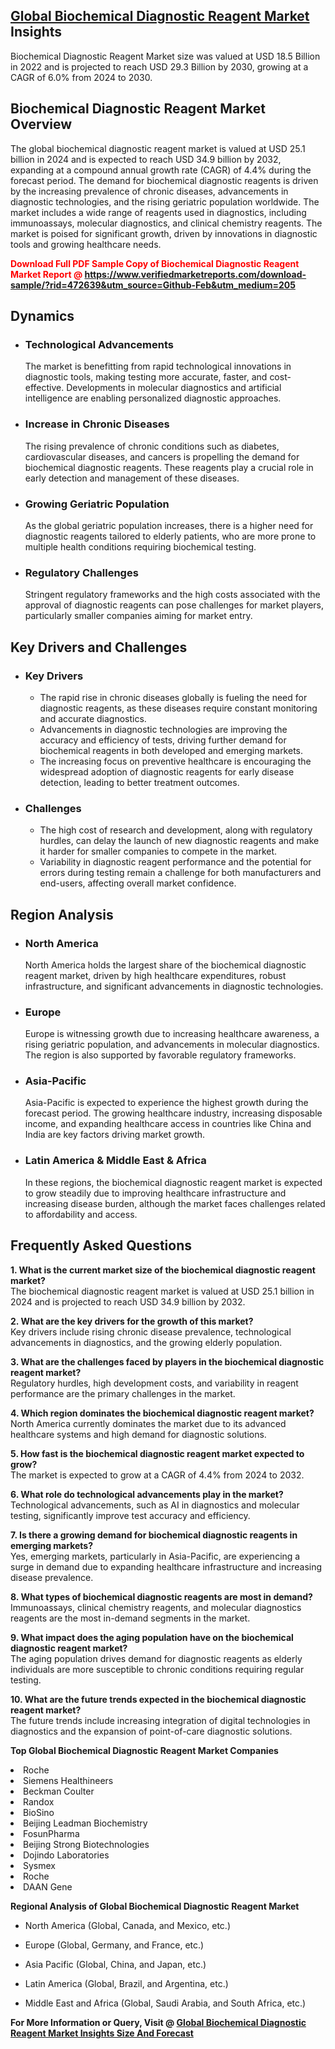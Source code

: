 <h2><a href="https://www.verifiedmarketreports.com/download-sample/?rid=472639&amp;utm_source=Github&amp;utm_medium=205" target="_blank">Global Biochemical Diagnostic Reagent Market</a> Insights</h2><p>Biochemical Diagnostic Reagent Market size was valued at USD 18.5 Billion in 2022 and is projected to reach USD 29.3 Billion by 2030, growing at a CAGR of 6.0% from 2024 to 2030.</p><p> <h2>Biochemical Diagnostic Reagent Market Overview</h2> <p>The global biochemical diagnostic reagent market is valued at USD 25.1 billion in 2024 and is expected to reach USD 34.9 billion by 2032, expanding at a compound annual growth rate (CAGR) of 4.4% during the forecast period. The demand for biochemical diagnostic reagents is driven by the increasing prevalence of chronic diseases, advancements in diagnostic technologies, and the rising geriatric population worldwide. The market includes a wide range of reagents used in diagnostics, including immunoassays, molecular diagnostics, and clinical chemistry reagents. The market is poised for significant growth, driven by innovations in diagnostic tools and growing healthcare needs.</p> <p><strong><p><span class=""><span style="color: #ff0000;"><strong>Download Full PDF Sample Copy of Biochemical Diagnostic Reagent Market Report</strong> @ </span><a href="https://www.verifiedmarketreports.com/download-sample/?rid=472639&amp;utm_source=Github-Feb&amp;utm_medium=205" target="_blank">https://www.verifiedmarketreports.com/download-sample/?rid=472639&amp;utm_source=Github-Feb&amp;utm_medium=205</a></span></p></strong></p> <h2>Dynamics</h2> <ul> <li><h3>Technological Advancements</h3> The market is benefitting from rapid technological innovations in diagnostic tools, making testing more accurate, faster, and cost-effective. Developments in molecular diagnostics and artificial intelligence are enabling personalized diagnostic approaches.</li> <li><h3>Increase in Chronic Diseases</h3> The rising prevalence of chronic conditions such as diabetes, cardiovascular diseases, and cancers is propelling the demand for biochemical diagnostic reagents. These reagents play a crucial role in early detection and management of these diseases.</li> <li><h3>Growing Geriatric Population</h3> As the global geriatric population increases, there is a higher need for diagnostic reagents tailored to elderly patients, who are more prone to multiple health conditions requiring biochemical testing.</li> <li><h3>Regulatory Challenges</h3> Stringent regulatory frameworks and the high costs associated with the approval of diagnostic reagents can pose challenges for market players, particularly smaller companies aiming for market entry.</li> </ul> <h2>Key Drivers and Challenges</h2> <ul> <li><h3>Key Drivers</h3> <ul> <li>The rapid rise in chronic diseases globally is fueling the need for diagnostic reagents, as these diseases require constant monitoring and accurate diagnostics.</li> <li>Advancements in diagnostic technologies are improving the accuracy and efficiency of tests, driving further demand for biochemical reagents in both developed and emerging markets.</li> <li>The increasing focus on preventive healthcare is encouraging the widespread adoption of diagnostic reagents for early disease detection, leading to better treatment outcomes.</li> </ul> </li> <li><h3>Challenges</h3> <ul> <li>The high cost of research and development, along with regulatory hurdles, can delay the launch of new diagnostic reagents and make it harder for smaller companies to compete in the market.</li> <li>Variability in diagnostic reagent performance and the potential for errors during testing remain a challenge for both manufacturers and end-users, affecting overall market confidence.</li> </ul> </li> </ul> <h2>Region Analysis</h2> <ul> <li><h3>North America</h3> North America holds the largest share of the biochemical diagnostic reagent market, driven by high healthcare expenditures, robust infrastructure, and significant advancements in diagnostic technologies.</li> <li><h3>Europe</h3> Europe is witnessing growth due to increasing healthcare awareness, a rising geriatric population, and advancements in molecular diagnostics. The region is also supported by favorable regulatory frameworks.</li> <li><h3>Asia-Pacific</h3> Asia-Pacific is expected to experience the highest growth during the forecast period. The growing healthcare industry, increasing disposable income, and expanding healthcare access in countries like China and India are key factors driving market growth.</li> <li><h3>Latin America & Middle East & Africa</h3> In these regions, the biochemical diagnostic reagent market is expected to grow steadily due to improving healthcare infrastructure and increasing disease burden, although the market faces challenges related to affordability and access.</li> </ul> <h2>Frequently Asked Questions</h2> <p><strong>1. What is the current market size of the biochemical diagnostic reagent market?</strong><br> The biochemical diagnostic reagent market is valued at USD 25.1 billion in 2024 and is projected to reach USD 34.9 billion by 2032.</p> <p><strong>2. What are the key drivers for the growth of this market?</strong><br> Key drivers include rising chronic disease prevalence, technological advancements in diagnostics, and the growing elderly population.</p> <p><strong>3. What are the challenges faced by players in the biochemical diagnostic reagent market?</strong><br> Regulatory hurdles, high development costs, and variability in reagent performance are the primary challenges in the market.</p> <p><strong>4. Which region dominates the biochemical diagnostic reagent market?</strong><br> North America currently dominates the market due to its advanced healthcare systems and high demand for diagnostic solutions.</p> <p><strong>5. How fast is the biochemical diagnostic reagent market expected to grow?</strong><br> The market is expected to grow at a CAGR of 4.4% from 2024 to 2032.</p> <p><strong>6. What role do technological advancements play in the market?</strong><br> Technological advancements, such as AI in diagnostics and molecular testing, significantly improve test accuracy and efficiency.</p> <p><strong>7. Is there a growing demand for biochemical diagnostic reagents in emerging markets?</strong><br> Yes, emerging markets, particularly in Asia-Pacific, are experiencing a surge in demand due to expanding healthcare infrastructure and increasing disease prevalence.</p> <p><strong>8. What types of biochemical diagnostic reagents are most in demand?</strong><br> Immunoassays, clinical chemistry reagents, and molecular diagnostics reagents are the most in-demand segments in the market.</p> <p><strong>9. What impact does the aging population have on the biochemical diagnostic reagent market?</strong><br> The aging population drives demand for diagnostic reagents as elderly individuals are more susceptible to chronic conditions requiring regular testing.</p> <p><strong>10. What are the future trends expected in the biochemical diagnostic reagent market?</strong><br> The future trends include increasing integration of digital technologies in diagnostics and the expansion of point-of-care diagnostic solutions.</p> </p><p><strong>Top Global Biochemical Diagnostic Reagent Market Companies</strong></p><div data-test-id=""><p><li>Roche</li><li> Siemens Healthineers</li><li> Beckman Coulter</li><li> Randox</li><li> BioSino</li><li> Beijing Leadman Biochemistry</li><li> FosunPharma</li><li> Beijing Strong Biotechnologies</li><li> Dojindo Laboratories</li><li> Sysmex</li><li> Roche</li><li> DAAN Gene</li></p><div><strong>Regional Analysis of&nbsp;Global Biochemical Diagnostic Reagent Market</strong></div><ul><li dir="ltr"><p dir="ltr">North America&nbsp;(Global, Canada, and Mexico, etc.)</p></li><li dir="ltr"><p dir="ltr">Europe (Global, Germany, and France, etc.)</p></li><li dir="ltr"><p dir="ltr">Asia Pacific&nbsp;(Global, China, and Japan, etc.)</p></li><li dir="ltr"><p dir="ltr">Latin America&nbsp;(Global, Brazil, and Argentina, etc.)</p></li><li dir="ltr">Middle East and Africa&nbsp;(Global, Saudi Arabia, and South Africa, etc.)</li></ul><p><strong>For More Information or Query, Visit @&nbsp;</strong><strong><a href="https://www.verifiedmarketreports.com/product/biochemical-diagnostic-reagent-market-size-and-forecast/?utm_source=Github&amp;utm_medium=205" target="_blank">Global Biochemical Diagnostic Reagent Market Insights Size And Forecast</a></strong></p></div>
